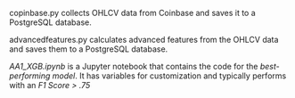 copinbase.py collects OHLCV data from Coinbase and saves it to a PostgreSQL database.

advancedfeatures.py calculates advanced features from the OHLCV data and saves them to a PostgreSQL database.

*AA1_XGB.ipynb* is a Jupyter notebook that contains the code for the *best-performing model*.
It has variables for customization and typically performs with an *F1 Score > .75*


